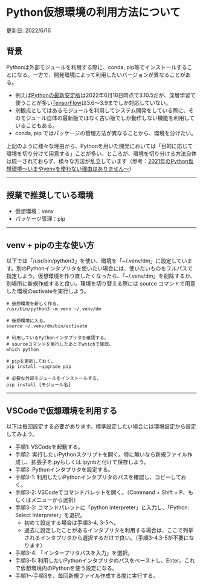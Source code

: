 # Python仮想環境の利用方法について
更新日: 2022/6/16

## 背景
Pythonは外部モジュールを利用する際に、conda, pip等でインストールすることになる。一方で、開発環境によって利用したいバージョンが異なることがある。

- 例えば[Pythonの最新安定版](https://www.python.org/downloads/)は2022年6月16日時点で3.10.5だが、深層学習で使うことが多い[TensorFlow](https://www.tensorflow.org/install?hl=ja)は3.6〜3.9までしか対応していない。
- 別観点としてはあるモジュールを利用してシステム開発をしている際に、そのモジュール自体の最新版ではなく古い版でしか動作しない機能を利用していることもある。
- conda, pip ではパッケージの管理方法が異なることから、環境を分けたい。

上記のように様々な理由から、Pythonを用いた開発においては「目的に応じて環境を切り分けて用意する」ことが多い。ところが、環境を切り分ける方法自体は統一されておらず、様々な方法が乱立しています（参考：[2021年のPython仮想環境〜いまやvenvを使わない理由はありません〜](https://qiita.com/toast-uz/items/f2df428f75b049b1d172)）

---

## 授業で推奨している環境
-	仮想環境：venv
-	パッケージ管理：pip

---

## venv + pipの主な使い方
以下では「/usr/bin/python3」を使い、環境を「~/.venv/dm」に設定しています。別のPythonインタプリタを使いたい場合には、使いたいものをフルパスで指定しよう。仮想環境を作り直したくなったら、「~/.venv/dm」を削除するか、別場所に新規作成すると良い。環境を切り替える際には source コマンドで用意した環境のactivateを実行しよう。

```
# 仮想環境を新しく作る。
/usr/bin/python3 -m venv ~/.venv/dm

# 仮想環境に入る。
source ~/.venv/dm/bin/activate

# 利用しているPythonインタプリタを確認する。
# sourceコマンドを実行したあとでwhichで確認。
which python

# pipを更新しておく。
pip install –upgrade pip

# 必要な外部モジュールをインストールする。
pip install [モジュール名]
```

---

## VSCodeで仮想環境を利用する
以下は毎回設定する必要があります。標準設定したい場合には環境設定から設定してみよう。

-	手順1: VSCodeを起動する。
-	手順2: 実行したいPythonスクリプトを開く。特に無いなら新規ファイル作成し、拡張子を.pyもしくは.ipynbと付けて保存しよう。
-	手順3: Pythonインタプリタを設定する。
  - 手順3-1: 利用したいPythonインタプリタのパスを確認し、コピーしておく。
  - 手順3-2: VSCodeでコマンドパレットを開く。（Command + Shift + P、もしくはメニューから選択）
  - 手順3-3: コマンドパレットに「python interpreter」と入力し、「Python: Select Interpreter」を選択。
    - 初めて設定する場合は手順3-4, 3-5へ。
    - 過去に設定したことがあるインタプリタを利用する場合は、ここで列挙されるインタプリタから選択するだけで良い。（手順3-4,3-5が不要になります）
  - 手順3-4: 「インタープリタパスを入力」を選択。
  - 手順3-5: 利用したいPythonインタプリタのパスをペーストし、Enter。これで仮想環境内のPythonを使う設定になる。
-	手順1〜手順3を、毎回新規ファイル作成する度に実行する。

